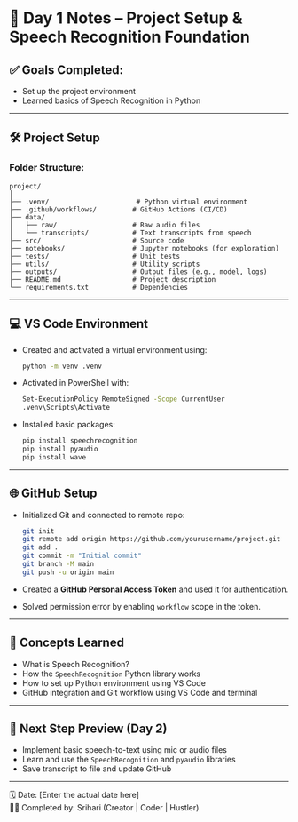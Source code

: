 # 📘 Day 1 Notes – Project Setup & Speech Recognition Foundation

## ✅ Goals Completed:
- Set up the project environment
- Learned basics of Speech Recognition in Python

---

## 🛠️ Project Setup

### Folder Structure:
```
project/
│
├── .venv/                      # Python virtual environment
├── .github/workflows/         # GitHub Actions (CI/CD)
├── data/
│   ├── raw/                   # Raw audio files
│   └── transcripts/           # Text transcripts from speech
├── src/                       # Source code
├── notebooks/                 # Jupyter notebooks (for exploration)
├── tests/                     # Unit tests
├── utils/                     # Utility scripts
├── outputs/                   # Output files (e.g., model, logs)
├── README.md                  # Project description
└── requirements.txt           # Dependencies
```

---

## 💻 VS Code Environment

- Created and activated a virtual environment using:
  ```bash
  python -m venv .venv
  ```

- Activated in PowerShell with:
  ```bash
  Set-ExecutionPolicy RemoteSigned -Scope CurrentUser
  .venv\Scripts\Activate
  ```

- Installed basic packages:
  ```bash
  pip install speechrecognition
  pip install pyaudio
  pip install wave
  ```

---

## 🌐 GitHub Setup

- Initialized Git and connected to remote repo:
  ```bash
  git init
  git remote add origin https://github.com/yourusername/project.git
  git add .
  git commit -m "Initial commit"
  git branch -M main
  git push -u origin main
  ```

- Created a **GitHub Personal Access Token** and used it for authentication.
- Solved permission error by enabling `workflow` scope in the token.

---

## 🧠 Concepts Learned

- What is Speech Recognition?
- How the `SpeechRecognition` Python library works
- How to set up Python environment using VS Code
- GitHub integration and Git workflow using VS Code and terminal

---

## 📌 Next Step Preview (Day 2)

- Implement basic speech-to-text using mic or audio files
- Learn and use the `SpeechRecognition` and `pyaudio` libraries
- Save transcript to file and update GitHub

---

🗓️ Date: [Enter the actual date here]  
🧑‍💻 Completed by: Srihari (Creator | Coder | Hustler)
